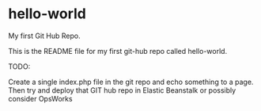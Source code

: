 hello-world
===========

My first Git Hub Repo.

This is the README file for my first git-hub repo called hello-world.

TODO:

Create a single index.php file in the git repo and echo something to a page. 
Then try and deploy that GIT hub repo in Elastic Beanstalk or possibly consider OpsWorks
